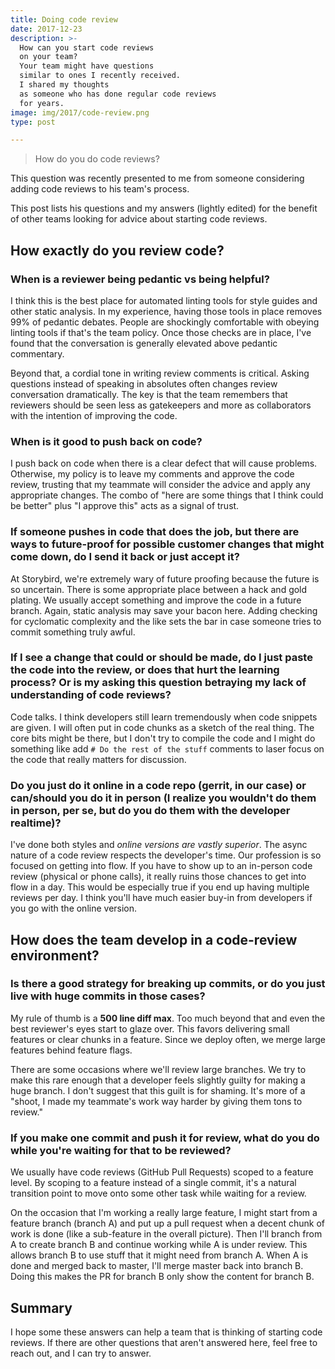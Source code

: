 ```yaml
---
title: Doing code review
date: 2017-12-23
description: >-
  How can you start code reviews
  on your team?
  Your team might have questions
  similar to ones I recently received.
  I shared my thoughts
  as someone who has done regular code reviews
  for years.
image: img/2017/code-review.png
type: post

---
```


> How do you do code reviews?

This question was recently presented to me
from someone considering adding code reviews
to his team's process.

This post lists his questions
and my answers (lightly edited)
for the benefit
of other teams looking
for advice about starting code reviews.

## How exactly do you review code?

### When is a reviewer being pedantic vs being helpful?

I think this is the best place for automated linting tools
for style guides and other static analysis.
In my experience,
having those tools in place removes 99% of pedantic debates.
People are shockingly comfortable
with obeying linting tools
if that's the team policy.
Once those checks are in place,
I've found that the conversation is generally elevated above
pedantic commentary.

Beyond that,
a cordial tone in writing review comments is critical.
Asking questions instead of speaking in absolutes
often changes review conversation dramatically.
The key is that the team remembers
that reviewers should be seen less as gatekeepers
and more as collaborators
with the intention of improving the code.

### When is it good to push back on code?

I push back on code when there is a clear defect that will cause problems.
Otherwise, my policy is to leave my comments and approve the code review,
trusting that my teammate will consider the advice
and apply any appropriate changes.
The combo of "here are some things that I think could be better"
plus "I approve this" acts as a signal of trust.

### If someone pushes in code that does the job, but there are ways to future-proof for possible customer changes that might come down, do I send it back or just accept it?

At Storybird,
we're extremely wary of future proofing because the future is so uncertain.
There is some appropriate place between a hack and gold plating.
We usually accept something and improve the code in a future branch.
Again, static analysis may save your bacon here.
Adding checking for cyclomatic complexity and the like sets the bar
in case someone tries to commit something truly awful.

### If I see a change that could or should be made, do I just paste the code into the review, or does that hurt the learning process? Or is my asking this question betraying my lack of understanding of code reviews?

Code talks.
I think developers still learn tremendously when code snippets are given.
I will often put in code chunks as a sketch of the real thing.
The core bits might be there,
but I don't try to compile the code
and I might do something like add `# Do the rest of the stuff` comments
to laser focus on the code that really matters for discussion.

### Do you just do it online in a code repo (gerrit, in our case) or can/should you do it in person (I realize you wouldn't do them in person, per se, but do you do them with the developer realtime)?

I've done both styles and *online versions are vastly superior*.
The async nature of a code review respects the developer's time.
Our profession is so focused on getting into flow.
If you have to show up to an in-person code review (physical or phone calls),
it really ruins those chances to get into flow in a day.
This would be especially true
if you end up having multiple reviews per day.
I think you'll have much easier buy-in from developers
if you go with the online version.

## How does the team develop in a code-review environment?

### Is there a good strategy for breaking up commits, or do you just live with huge commits in those cases?

My rule of thumb is a **500 line diff max**.
Too much beyond that and even the best reviewer's eyes start to glaze over.
This favors delivering small features or clear chunks in a feature.
Since we deploy often,
we merge large features behind feature flags.

There are some occasions where we'll review large branches.
We try to make this rare enough that a developer feels slightly guilty
for making a huge branch.
I don't suggest that this guilt is for shaming.
It's more of a "shoot, I made my teammate's work way harder
by giving them tons to review."

### If you make one commit and push it for review, what do you do while you're waiting for that to be reviewed?

We usually have code reviews (GitHub Pull Requests) scoped to a feature level.
By scoping to a feature instead of a single commit,
it's a natural transition point to move onto some other task
while waiting for a review.

On the occasion that I'm working a really large feature,
I might start from a feature branch (branch A)
and put up a pull request when a decent chunk of work is done
(like a sub-feature in the overall picture).
Then I'll branch from A to create branch B
and continue working while A is under review.
This allows branch B to use stuff that it might need from branch A.
When A is done and merged back to master,
I'll merge master back into branch B.
Doing this makes the PR for branch B only show the content for branch B.

## Summary

I hope some these answers can help a team
that is thinking
of starting code reviews.
If there are other questions
that aren't answered here,
feel free to reach out,
and I can try to answer.
